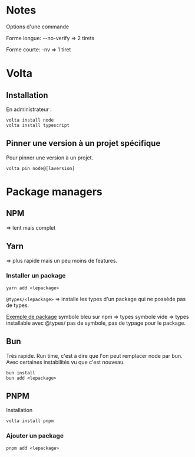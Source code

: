 # Notes

Options d'une commande

Forme longue: 
--no-verify
=> 2 tirets

Forme courte:
-nv
=> 1 tiret

# Volta

## Installation

En administrateur : 
```
volta install node
volta install typescript
```

## Pinner une version à un projet spécifique

Pour pinner une version à un projet.

```
volta pin node@[laversion]
```

# Package managers

## NPM

=> lent mais complet

## Yarn

=> plus rapide mais un peu moins de features.


### Installer un package

```
yarn add <lepackage> 
```

`@types/<lepackage>` => installe les types d'un package qui ne possède pas de types.

[Exemple de package](https://www.npmjs.com/package/mime-types)
symbole bleu sur npm => types
symbole vide => types installable avec @types/
pas de symbole, pas de typage pour le package.

## Bun

Très rapide.
Run time, c'est à dire que l'on peut remplacer node par bun. Avec certaines instabilités vu que c'est nouveau.

```
bun install
bun add <lepackage>
```

## PNPM

Installation

```
volta install pnpm
```

### Ajouter un package

```
pnpm add <lepackage>
```

